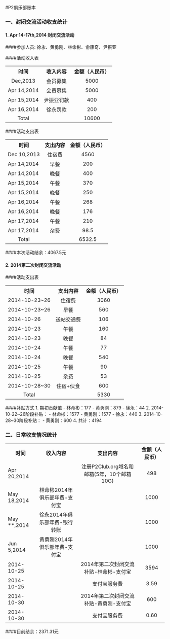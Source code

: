 #P2俱乐部账本

### 一、封闭交流活动收支统计
#### 1. Apr 14-17th,2014 封闭交流活动

####参加人员: 
徐永、黄勇刚、林命彬、俞康奇、尹振亚

####活动收入表
<table>
<tr><th>时间</th><th>收入内容</th><th>金额（人民币）</th></tr>
<tr><td><center>Dec,2013</center></td><td><center>会员募集</center></td><td><center>5000</center></td></tr>
<tr><td>Apr 14,2014</td><td><center>会员募集</center></td><td><center>5000</center></td></tr>
<tr><td>Apr 15,2014</td><td><center>尹振亚罚款</center></td><td><center>400</center></td></tr>
<tr><td>Apr 16,2014</td><td><center>徐永罚款</center></td><td><center>200</center></td></tr>
<tr><td><center>Total</center></td><td><center> </center></td><td><center>10600</center></td></tr>
</table>

####活动支出表
<table>
<tr><th>时间</th><th>支出内容</th><th>金额（人民币）</th></tr>
<tr><td>Dec 10,2013</td><td><center>住宿费</center></td><td><center>4560</center></td></tr>
<tr><td>Apr 14,2014</td><td><center>早餐</center></td><td><center>200</center></td></tr>
<tr><td>Apr 14,2014</td><td><center>晚餐</center></td><td><center>400</center></td></tr>
<tr><td>Apr 15,2014</td><td><center>午餐</center></td><td><center>370</center></td></tr>
<tr><td>Apr 15,2014</td><td><center>晚餐</center></td><td><center>250</center></td></tr>
<tr><td>Apr 16,2014</td><td><center>午餐</center></td><td><center>268</center></td></tr>
<tr><td>Apr 16,2014</td><td><center>晚餐</center></td><td><center>176</center></td></tr>
<tr><td>Apr 17,2014</td><td><center>午餐</center></td><td><center>210</center></td></tr>
<tr><td>Apr 17,2014</td><td><center>杂费</center></td><td><center>98.5</center></td></tr>
<tr><td><center>Total</center></td><td><center> </center></td><td><center>6532.5</center></td></tr>
</table>

####本次活动结余：4067.5元

#### 2. 2014第二次封闭交流活动
####活动支出表
<table>
<tr><th>时间</th><th>支出内容</th><th>金额（人民币）</th></tr>
<tr><td>2014-10-23~26</td><td><center>住宿费</center></td><td><center>3060</center></td></tr>
<tr><td>2014-10-23~26</td><td><center>早餐</center></td><td><center>560</center></td></tr>
<tr><td>2014-10-26</td><td><center>送站交通费</center></td><td><center>106</center></td></tr>
<tr><td>2014-10-23</td><td><center>午餐</center></td><td><center>160</center></td></tr>
<tr><td>2014-10-23</td><td><center>晚餐</center></td><td><center>84</center></td></tr>
<tr><td>2014-10-24</td><td><center>午餐</center></td><td><center>77</center></td></tr>
<tr><td>2014-10-24</td><td><center>晚餐</center></td><td><center>540</center></td></tr>
<tr><td>2014-10-25</td><td><center>午餐</center></td><td><center>90</center></td></tr>
<tr><td>2014-10-25</td><td><center>杂费</center></td><td><center>53</center></td></tr>
<tr><td>2014-10-28~30</td><td><center>住宿+伙食</center></td><td><center>600</center></td></tr>
<tr><td><center>Total</center></td><td><center> </center></td><td><center>5330</center></td></tr>
</table>
####补贴方式
1. 期初贡献值
	- 林命彬：177
	- 黄勇刚：879
	- 徐永：44
2. 2014-10-22~26阶段补贴：
	- 林命彬：1577
	- 黄勇刚：1577
	- 徐永：440
3. 2014-10-28~30阶段补贴：
	- 黄勇刚：600
4. 共计：4194

### 二、日常收支情况统计
<table>
<tr><th>时间</th><th>收入内容</th><th>支出内容</th><th>金额（人民币）</th></tr>
<tr><td>Apr 20,2014</td><td><center></center></td><td><center>注册P2Club.org域名和邮箱(5年，10个邮箱10G)</center></td><td><center>498</center></td></tr>
<tr><td>May 18,2014</td><td><center>林命彬2014年俱乐部年费-支付宝</center></td><td><center></center></td><td><center>1000</center></td></tr>
<tr><td>May **,2014</td><td><center>徐永2014年俱乐部年费-银行转账</center></td><td><center></center></td><td><center>1000</center></td></tr>
<tr><td>Jun 5,2014</td><td><center>黄勇刚2014年俱乐部年费-支付宝</center></td><td><center></center></td><td><center>1000</center></td></tr>
<tr><td>2014-10-25</td><td><center></center></td><td><center>2014年第二次封闭交流补贴-林命彬-支付宝</center></td><td><center>3594</center></td></tr>
<tr><td>2014-10-25</td><td><center></center></td><td><center>支付宝服务费</center></td><td><center>3.59</center></td></tr>
<tr><td>2014-10-30</td><td><center></center></td><td><center>2014年第二次封闭交流补贴-黄勇刚-支付宝</center></td><td><center>600</center></td></tr>
<tr><td>2014-10-30</td><td><center></center></td><td><center>支付宝服务费</center></td><td><center>0.60</center></td></tr>
</table>
####目前结余：2371.31元